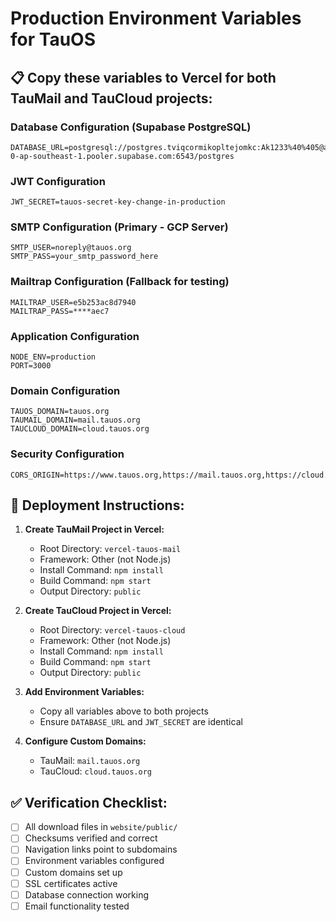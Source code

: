 # Production Environment Variables for TauOS

## 📋 Copy these variables to Vercel for both TauMail and TauCloud projects:

### **Database Configuration (Supabase PostgreSQL)**
```
DATABASE_URL=postgresql://postgres.tviqcormikopltejomkc:Ak1233%40%405@aws-0-ap-southeast-1.pooler.supabase.com:6543/postgres
```

### **JWT Configuration**
```
JWT_SECRET=tauos-secret-key-change-in-production
```

### **SMTP Configuration (Primary - GCP Server)**
```
SMTP_USER=noreply@tauos.org
SMTP_PASS=your_smtp_password_here
```

### **Mailtrap Configuration (Fallback for testing)**
```
MAILTRAP_USER=e5b253ac8d7940
MAILTRAP_PASS=****aec7
```

### **Application Configuration**
```
NODE_ENV=production
PORT=3000
```

### **Domain Configuration**
```
TAUOS_DOMAIN=tauos.org
TAUMAIL_DOMAIN=mail.tauos.org
TAUCLOUD_DOMAIN=cloud.tauos.org
```

### **Security Configuration**
```
CORS_ORIGIN=https://www.tauos.org,https://mail.tauos.org,https://cloud.tauos.org
```

## 🚀 **Deployment Instructions:**

1. **Create TauMail Project in Vercel:**
   - Root Directory: `vercel-tauos-mail`
   - Framework: Other (not Node.js)
   - Install Command: `npm install`
   - Build Command: `npm start`
   - Output Directory: `public`

2. **Create TauCloud Project in Vercel:**
   - Root Directory: `vercel-tauos-cloud`
   - Framework: Other (not Node.js)
   - Install Command: `npm install`
   - Build Command: `npm start`
   - Output Directory: `public`

3. **Add Environment Variables:**
   - Copy all variables above to both projects
   - Ensure `DATABASE_URL` and `JWT_SECRET` are identical

4. **Configure Custom Domains:**
   - TauMail: `mail.tauos.org`
   - TauCloud: `cloud.tauos.org`

## ✅ **Verification Checklist:**

- [ ] All download files in `website/public/`
- [ ] Checksums verified and correct
- [ ] Navigation links point to subdomains
- [ ] Environment variables configured
- [ ] Custom domains set up
- [ ] SSL certificates active
- [ ] Database connection working
- [ ] Email functionality tested

